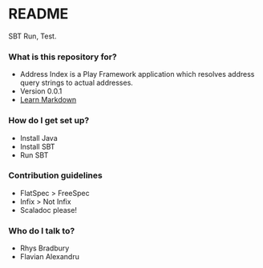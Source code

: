 # README #

SBT Run, Test.

### What is this repository for? ###

* Address Index is a Play Framework application which resolves address query strings to actual addresses.
* Version 0.0.1
* [Learn Markdown](https://bitbucket.org/tutorials/markdowndemo)

### How do I get set up? ###

* Install Java
* Install SBT
* Run SBT

### Contribution guidelines ###

* FlatSpec > FreeSpec
* Infix > Not Infix
* Scaladoc please!

### Who do I talk to? ###

* Rhys Bradbury
* Flavian Alexandru